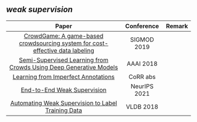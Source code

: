 ## ***weak supervision***
| Paper | Conference | Remark |
| :---:| :---:| :---:|
|[CrowdGame: A game-based crowdsourcing system for cost-effective data labeling](https://gsai.ruc.edu.cn/uploads/20210522/b4fdaf3782d52b96782c52967a0790f4.pdf)|SIGMOD 2019||
|[Semi-Supervised Learning from Crowds Using Deep Generative Models](https://ojs.aaai.org/index.php/AAAI/article/view/11513)|AAAI 2018||
|[Learning from Imperfect Annotations](https://arxiv.org/abs/2004.03473)|CoRR abs||
|[End-to-End Weak Supervision](https://proceedings.neurips.cc/paper/2021/file/0e674a918ebca3f78bfe02e2f387689d-Paper.pdf)|NeurIPS 2021||
|[Automating Weak Supervision to Label Training Data](https://www.vldb.org/pvldb/vol12/p223-varma.pdf)|VLDB 2018||

